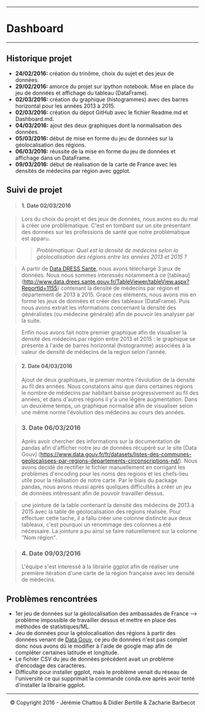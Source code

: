 ***
# Dashboard
***
## Historique projet

- **24/02/2016:** création du trinôme, choix du sujet et des jeux de données. 
- **29/02/2016:** amorce du projet sur ipython notebook. Mise en place du jeu de données et affichage du tableau (DataFrame).
- **02/03/2016:** création du graphique (histogrammes) avec des barres horizontal pour les années 2013 à 2015.
- **02/03/2016:** création du dépot GitHub avec le fichier Readme.md et Dashboard.md.
- **04/03/2016:** ajout des deux graphiques dont la normalisation des données.
- **05/03/2016:** début de mise en forme du jeu de données sur la géolocalisation des régions.
- **06/03/2016:** réussite de la mise en forme du jeu de données et affichage dans un DataFrame.
- **09/03/2016:** début de réalisation de la carte de France avec les densités de médecins par région avec ggplot.

## Suivi de projet

> #### 1. Date 02/03/2016

> Lors du choix du projet et des jeux de données, nous avons eu du mal à créer une problèmatique. C'est en tombant sur un site présentant des données sur les professions de santé que notre problématique est apparu.
  
>>  *Problématique: Quel est la densité de médecins selon la géolocalisation des régions entre les années 2013 et 2015 ?*

>  A partir de [Data DRESS Sante](http://www.data.drees.sante.gouv.fr), nous avons téléchargé 3 jeux de données. Nous nous sommes interessés notamment à ce [tableau] (http://www.data.drees.sante.gouv.fr/TableViewer/tableView.aspx?ReportId=1155) contenant la densité de médecins par région et département de 2013 à 2015. Grace ces éléments, nous avons mis en forme les jeux de données et créer des tableaux (DataFrame). Puis nous avons extrait les informations concernant la densité des généralistes (ou médecine générale) afin de pouvoir les analyser par la suite.
  
> Enfin nous avons fait notre premier graphique afin de visualiser la densité des médecins par région entre 2013 et 2015 : le graphique se présente à l'aide de barres horizontal (histogramme) associées à la valeur de densité de médecins de la region selon l'année.

> #### 2. Date 04/03/2016 
> Ajout de deux graphiques, le premier montre l'évolution de la densité au fil des années. Nous constatons ainsi que dans certaines régions le nombre de médecins par habitant baisse progressivement au fil des années, et dans d'autres régions il y'a une légère augmentation. Dans un deuxième temps, un graphique normalisé afin de visualiser selon une même norme l'évolution des médecins au cours des années.

> ### 3. Date 06/03/2016 
> Après avoir chercher des informations sur la documentation de pandas afin d'afficher notre jeu de données récupéré sur le site [Data Gouv] (https://www.data.gouv.fr/fr/datasets/listes-des-communes-geolocalisees-par-regions-departements-circonscriptions-nd/). Nous avons décidé de rectifier le fichier manuellement en corrigant les problèmes d'encoding pour les noms des regions et les chefs-lieu utile pour la réalisation de notre carte. Par le biais du package pandas, nous avons réussi après quelques difficultés à créer un jeu de données intéressant afin de pouvoir travailler dessus.

> une jointure de la table contenant la densité des médecins de 2013 à 2015 avec la table de géolocalisation des régions réalisée. Pour effectuer cette tache,  il a fallu créer une colonne distincte aux deux tableaux, c'est pourquoi un renommage des colonnes a été nécessaire. La jointure a pu ainsi se faire naturellement sur la colonne "Nom région".

> ### 4. Date 09/03/2016
> L'équipe s'est interessé à la librairie ggplot afin de réaliser une première itération d'une carte de la région française avec les densité de médecins.

## Problèmes rencontrées

- 1er jeu de données sur la géolocalisation des ambassades de France --> problème impossible de travailler dessus et mettre en place des méthodes de statistiques/ML.
- Jeu de données pour la géolocalisation des régions à partir des données venant de [Data Gouv](https://www.data.gouv.fr/fr/datasets/listes-des-communes-geolocalisees-par-regions-departements-circonscriptions-nd/), ce jeu de données n'est pas complet donc nous avons dû le modifier à l'aide de google map afin de compléter certaines latitude et longitude. 
- Le fichier CSV du jeu de données précédent avait un problème d'encodage des caractères.
- Difficulté pour installer ggplot, mais le problème venait du réseau de l'université ce qui supprimait la commande conda.exe après avoir tenté d'installer la librairie ggplot.
***
<p align="center"> © Copyright 2016 - Jérémie Chattou & Didier Bertille & Zacharie Barbecot </p>
